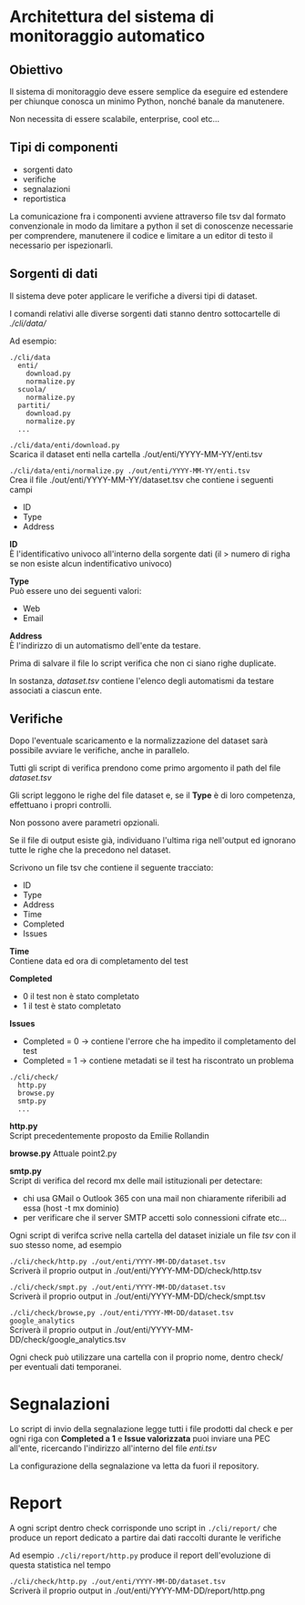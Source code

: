 # Architettura del sistema di monitoraggio automatico

## Obiettivo

Il sistema di monitoraggio deve essere semplice da eseguire ed estendere per chiunque conosca un minimo Python, nonché banale da manutenere.

Non necessita di essere scalabile, enterprise, cool etc...

## Tipi di componenti

- sorgenti dato
- verifiche
- segnalazioni 
- reportistica

La comunicazione fra i componenti avviene attraverso file tsv dal formato convenzionale in modo da limitare a python il set di conoscenze necessarie per comprendere, manutenere il codice e limitare a un editor di testo il necessario per ispezionarli.

## Sorgenti di dati

Il sistema deve poter applicare le verifiche a diversi tipi di dataset.

I comandi relativi alle diverse sorgenti dati stanno dentro sottocartelle di *./cli/data/*

Ad esempio:

```
./cli/data
  enti/
    download.py
    normalize.py
  scuola/
    normalize.py
  partiti/
    download.py
    normalize.py
  ...
```
`./cli/data/enti/download.py`  
Scarica il dataset enti nella cartella ./out/enti/YYYY-MM-YY/enti.tsv

`./cli/data/enti/normalize.py ./out/enti/YYYY-MM-YY/enti.tsv`  
Crea il file ./out/enti/YYYY-MM-YY/dataset.tsv che contiene i seguenti campi
- ID
- Type
- Address

**ID**  
È l'identificativo univoco all'interno della sorgente dati (il > numero di righa se non esiste alcun indentificativo univoco)

**Type**  
Può essere uno dei seguenti valori:
- Web
- Email

**Address**  
È l'indirizzo di un automatismo dell'ente da testare.

Prima di salvare il file lo script verifica che non ci siano righe duplicate.

In sostanza, *dataset.tsv* contiene l'elenco degli automatismi da testare associati a ciascun ente.


## Verifiche

Dopo l'eventuale scaricamento e la normalizzazione del dataset sarà possibile avviare le verifiche, anche in parallelo.

Tutti gli script di verifica prendono come primo argomento il path del file *dataset.tsv*

Gli script leggono le righe del file dataset e, se il **Type** è di loro competenza, effettuano i propri controlli.

Non possono avere parametri opzionali.

Se il file di output esiste già, individuano l'ultima riga nell'output ed ignorano tutte le righe che la precedono nel dataset.

Scrivono un file tsv che contiene il seguente tracciato:
- ID
- Type
- Address
- Time
- Completed
- Issues

**Time**  
Contiene data ed ora di completamento del test

**Completed** 
- 0 il test non è stato completato 
- 1 il test è stato completato

**Issues**  
- Completed = 0 -> contiene l'errore che ha impedito il completamento del test
- Completed = 1 -> contiene metadati se il test ha riscontrato un problema

```
./cli/check/
  http.py 
  browse.py
  smtp.py
  ...
```
**http.py**  
Script precedentemente proposto da Emilie Rollandin

**browse.py**
Attuale point2.py

**smtp.py**  
Script di verifica del record mx delle mail istituzionali per detectare:
- chi usa GMail o Outlook 365 con una mail non chiaramente riferibili ad essa (host -t mx dominio)
- per verificare che il server SMTP accetti solo connessioni cifrate etc...

Ogni script di verifca scrive nella cartella del dataset iniziale un file *tsv* con il suo stesso nome, ad esempio

`./cli/check/http.py ./out/enti/YYYY-MM-DD/dataset.tsv`  
Scriverà il proprio output in ./out/enti/YYYY-MM-DD/check/http.tsv

`./cli/check/smpt.py ./out/enti/YYYY-MM-DD/dataset.tsv`  
Scriverà il proprio output in ./out/enti/YYYY-MM-DD/check/smpt.tsv

`./cli/check/browse,py ./out/enti/YYYY-MM-DD/dataset.tsv google_analytics`  
Scriverà il proprio output in ./out/enti/YYYY-MM-DD/check/google_analytics.tsv

Ogni check può utilizzare una cartella con il proprio nome, dentro check/ per eventuali dati temporanei.

# Segnalazioni

Lo script di invio della segnalazione legge tutti i file prodotti dal check e per ogni riga con **Completed a 1** e **Issue valorizzata** puoi inviare una PEC all'ente, ricercando l'indirizzo all'interno del file *enti.tsv*

La configurazione della segnalazione va letta da fuori il repository.

# Report

A ogni script dentro check corrisponde uno script in `./cli/report/` che produce un report dedicato a partire dai dati raccolti durante le verifiche

Ad esempio `./cli/report/http.py` produce il report dell'evoluzione di questa statistica nel tempo

`./cli/check/http.py ./out/enti/YYYY-MM-DD/dataset.tsv`  
Scriverà il proprio output in ./out/enti/YYYY-MM-DD/report/http.png

